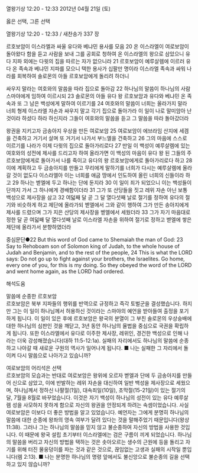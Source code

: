 열왕기상 12:20 - 12:33 
2012년 04월 21일 (토)

옳은 선택, 그른 선택



열왕기상 12:20 - 12:33 / 새찬송가 337 장


르호보암이 이스라엘과 싸울 유다와 베냐민 용사를 모음
20 온 이스라엘이 여로보암이 돌아왔다 함을 듣고 사람을 보내 그를 공회로 청하여 온 이스라엘의 왕으로 삼았으니 유다 지파 외에는 다윗의 집을 따르는 자가 없으니라 21 르호보암이 예루살렘에 이르러 유다 온 족속과 베냐민 지파를 모으니 택한 용사가 십팔만 명이라 이스라엘 족속과 싸워 나라를 회복하여 솔로몬의 아들 르호보암에게 돌리려 하더니

싸우지 말라는 여호와의 말씀을 따라 집으로 돌아감
22 하나님의 말씀이 하나님의 사람 스마야에게 임하여 이르시되 23 솔로몬의 아들 유다 왕 르호보암과 유다와 베냐민 온 족속과 또 그 남은 백성에게 말하여 이르기를 24 여호와의 말씀이 너희는 올라가지 말라 너희 형제 이스라엘 자손과 싸우지 말고 각기 집으로 돌아가라 이 일이 나로 말미암아 난 것이라 하셨다 하라 하신지라 그들이 여호와의 말씀을 듣고 그 말씀을 따라 돌아갔더라

왕권을 지키고자 금송아지 우상을 만든 여로보암
25 여로보암이 에브라임 산지에 세겜을 건축하고 거기서 살며 또 거기서 나가서 부느엘을 건축하고 26 그의 마음에 스스로 이르기를 나라가 이제 다윗의 집으로 돌아가리로다 27 만일 이 백성이 예루살렘에 있는 여호와의 성전에 제사를 드리고자 하여 올라가면 이 백성의 마음이 유다 왕 된 그들의 주 르호보암에게로 돌아가서 나를 죽이고 유다의 왕 르호보암에게로 돌아가리로다 하고 28 이에 계획하고 두 금송아지를 만들고 무리에게 말하기를 너희가 다시는 예루살렘에 올라갈 것이 없도다 이스라엘아 이는 너희를 애굽 땅에서 인도하여 올린 너희의 신들이라 하고 29 하나는 벧엘에 두고 하나는 단에 둔지라 30 이 일이 죄가 되었으니 이는 백성들이 단까지 가서 그 하나에게 경배함이더라 31 그가 또 산당들을 짓고 레위 자손 아닌 보통 백성으로 제사장을 삼고 32 여덟째 달 곧 그 달 열다섯째 날로 절기를 정하여 유다의 절기와 비슷하게 하고 제단에 올라가되 벧엘에서 그와 같이 행하여 그가 만든 송아지에게 제사를 드렸으며 그가 지은 산당의 제사장을 벧엘에서 세웠더라 33 그가 자기 마음대로 정한 달 곧 여덟째 달 열다섯째 날로 이스라엘 자손을 위하여 절기로 정하고 벧엘에 쌓은 제단에 올라가서 분향하였더라

중심문단●22 But this word of God came to Shemaiah the man of God: 23 Say to Rehoboam son of Solomon king of Judah, to the whole house of Judah and Benjamin, and to the rest of the people, 24 This is what the LORD says: Do not go up to fight against your brothers, the Israelites. Go home, every one of you, for this is my doing. So they obeyed the word of the LORD and went home again, as the LORD had ordered.

해석도움





말씀에 순종한 르호보암  
르호보암은 북부 지파들의 행위를 반역으로 규정하고 즉각 토벌군을 결성했습니다. 하지만 그는 이 일이 하나님께서 허용하신 것이라는 스마야의 예언을 받아들여 출정을 포기하게 됩니다. 이 일이 있은 후에 르호보암은 왕국의 분열이 그 부친 솔로몬의 우상숭배에 대한 하나님의 심판인 것을 깨닫고, 3년 동안 하나님의 율법을 중심으로 국권을 확립하게 됩니다. 또한 이스라엘에서 유다로 이주한 제사장, 레위인, 경건한 백성으로 인해 나라는 더욱 강성해졌습니다(대하 11:5-12:1a). 실패의 자리에서도 하나님의 말씀에 순종하고 나아갈 때 새로운 구원의 역사가 일어나게 됩니다.
■ 나는 실패한 그 자리에서 돌이켜 다시 말씀으로 나아가고 있습니까?

여로보암의 어리석은 선택  
르호보암의 모습과는 반대로 여로보암은 왕위에 오르자 벧엘과 단에 두 금송아지를 만들어 신으로 삼았고, 이에 반발하는 레위 자손을 대신하여 일반 백성을 제사장으로 세웠으며, 하나님께서 정하신 나팔절(1일), 대속죄일(10일), 초막절(15-21일)이 있는 절기의 달, 7월을 8월로 바꾸었습니다. 이것은 자기 백성이 하나님의 성전이 있는 유다 예루살렘 성을 사모하지 못하게 함으로 자신의 왕권을 안정되게 하려는 속셈이었습니다. 사실 여로보암은 이보다 더 좋은 방법을 알고 있었습니다. 예언자는 그에게 분명히 하나님의 말씀에 대한 순종에 왕좌의 영속 여부가 달려 있다는 것을 말해주었기 때문입니다(왕상 11:38). 그러나 그는 하나님의 말씀을 믿지 않고 불순종하여 자신의 방법을 사용한 것입니다. 이 때문에 왕국 설립 초기부터 이스라엘에는 검은 구름이 끼게 되었습니다. 하나님의 말씀을 버리고 자신의 방법을 택하는 것은 솟아오르는 생수의 근원에 등을 돌리고 자기를 위해 터진 물웅덩이를 파는 것과 같은 것으로, 끊임없는 고생과 실패의 시작일 뿐입니다(렘 2:13).
■ 나는 분명한 하나님의 명령 앞에서도 불신앙으로 불순종의 길을 선택하고 있지 않습니까?